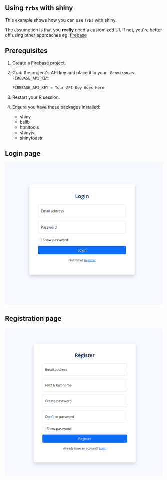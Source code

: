 ## Using `frbs` with shiny

This example shows how you can use `frbs` with shiny.

The assumption is that you **really** need a customized UI. If not, you're 
better off using other approaches eg. [firebase](https://github.com/JohnCoene/firebase)

## Prerequisites

1. Create a [Firebase project](https://console.firebase.google.com/).
1. Grab the project's API key and place it in your `.Renviron` as `FIREBASE_API_KEY`:

    ```r
    FIREBASE_API_KEY = Your-API-Key-Goes-Here
    ```
1. Restart your R session.
1. Ensure you have these packages installed:
      - shiny
      - bslib
      - htmltools
      - shinyjs
      - shinytoastr

## Login page

![Login page](./exhibits/login.png)

## Registration page

![Registration page](./exhibits/register.png)
